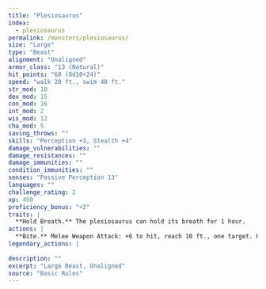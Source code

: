 ```yaml
---
title: "Plesiosaurus"
index:
  - plesiosaurus
permalink: /monsters/plesiosaurus/
size: "Large"
type: "Beast"
alignment: "Unaligned"
armor_class: "13 (Natural)"
hit_points: "68 (8d10+24)"
speed: "walk 20 ft., swim 40 ft."
str_mod: 18
dex_mod: 15
con_mod: 16
int_mod: 2
wis_mod: 12
cha_mod: 5
saving_throws: ""
skills: "Perception +3, Stealth +4"
damage_vulnerabilities: ""
damage_resistances: ""
damage_immunities: ""
condition_immunities: ""
senses: "Passive Perception 13"
languages: ""
challenge_rating: 2
xp: 450
proficiency_bonus: "+2"
traits: |
  **Hold Breath.** The plesiosaurus can hold its breath for 1 hour.
actions: |
  **Bite.** Melee Weapon Attack: +6 to hit, reach 10 ft., one target. Hit: 14 (3d6 + 4) piercing damage.  
legendary_actions: |
  
description: ""
excerpt: "Large Beast, Unaligned"
source: "Basic Rules"
---
```

